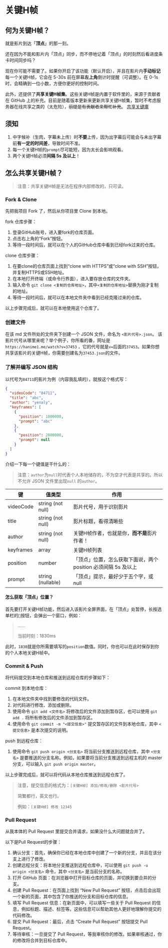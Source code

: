 # 关键H帧

## 何为关键H帧？

就是影片到达「**顶点**」的那一刻。

还在因为不能和影片内「顶点」同步，而不停地记着「顶点」的时刻然后看进度条卡时间同步吗？

现在你可能不需要了。如果你开启了该功能（默认开启），并且在影片内**手动标记**每一个关键H帧，它会在 5-30s
前在屏幕**左上角**倒计时提醒（可调整）。在 0-1s 时，会精确到一位小数，方便你更好的控制时间。

此外，还提供了**共享关键H帧集**。这些关键H帧是内置于软件里的，来源于贡献者在 GitHub
上的补充。目前是随着版本更新来更新共享关键H帧集，暂时不考虑服务器在线共享之类的（太危险），~~前提是有贡献者来帮忙补充~~。
[共享关键庫](https://github.com/YenalyLiew/Han1meViewer/blob/master/app/src/main/assets/h_keyframes)

## 须知

1. 中字候补（生肉，字幕未上传）时**不要**上传，因为出字幕后可能会与未出字幕前**有一定的时间差**，导致时间不准。
2. 每一个关键H帧的`prompt`尽可能短，因为太长会影响观看。
3. 两个关键H帧必须**间隔 5s 及以上**！

## 怎么共享关键H帧？

> 注意：共享关键H帧是无法在程序内部修改的，只可读。

### Fork & Clone

先把我项目 Fork 了，然后从你项目里 Clone 到本地。

fork 仓库步骤：

1. 登录GitHub账号，进入要fork的仓库页面。
2. 点击右上角的“Fork”按钮。
3. 等待一段时间后，就可以在个人的GitHub仓库中看到已经fork过来的仓库。

clone 仓库步骤：

1. 在要clone的仓库页面上找到“clone with HTTPS”或“clone with SSH”按钮，并复制HTTPS或SSH地址。
2. 在本地打开终端（或命令行界面），进入要存放仓库的文件夹。
3. 输入命令 `git clone <复制的仓库地址>`，其中`<复制的仓库地址>`替换为刚才复制的地址。
4. 等待一段时间后，就可以在本地文件夹中看到已经克隆过来的仓库。

以上步骤完成后，就可以在本地使用这个仓库了。

### 创建文件

在该 md 文件所处的文件夹下创建一个 JSON 文件，命名为 `<影片代号>.json`。
该影片代号从哪里来呢？举个例子，你所看的番，网址是`https://hanime1.me/watch?v=37453`
，它的代号就是`v=`后面的`37453`。如果你想共享该影片的关键H帧，你需要创建名为`37453.json`的文件。

### 了解并编写 JSON 结构

以代号为`84711`的影片为例（内容我乱填的），就按这个格式写：

```json
{
  "videoCode": "84711",
  "title": "abc",
  "author": "yenaly",
  "keyframes": [
    {
      "position": 1000000,
      "prompt": "abc"
    },
    {
      "position": 2000000,
      "prompt": null
    }
  ]
}
```

介绍一下每一个键值是干什么的：

> 注意：`author`为`null`时代表个人本地储存的，不为空才代表是共享的。所以不允许 JSON 文件里出现`null`
> 的`author`。

| 键         | 值类型               | 作用                                     |
|-----------|-------------------|----------------------------------------|
| videoCode | string (not null) | 影片代号，用于识别影片                            |
| title     | string (not null) | 影片标题，看得清晰些                             |
| author    | string (not null) | 关键H帧作者，也就是你，**而不是**影片作者！               |
| keyframes | array             | 关键H帧列表                                 |
| position  | number            | 「顶点」位置，怎么获取下面说，两个 position 必须间隔 5s 及以上 |
| prompt    | string (nullable) | 「顶点」提示，最好少于五个字，或 null                  |

#### 怎么获取「顶点」位置？

首先要打开关键H帧功能，然后进入该影片全屏界面，在「顶点」处暂停，长按选单栏的`🥵`按钮，会弹出一个窗口，例如：

> ......
>
> 当前时刻：1830ms

此时，`1830`就是你所需要填写的`position`数值。同时，你也可以在此时保存到你的个人本地关键H帧中。

### Commit & Push

将代码提交到本地仓库和推送到远程仓库的步骤如下：

commit 到本地仓库：

1. 在本地文件夹中找到要修改的代码文件。
2. 对代码进行修改、添加或删除。
3. 使用命令 `git add <文件名>` 将修改后的文件添加到暂存区，也可以使用 `git add .` 将所有修改后的文件添加到暂存区。
4. 使用命令 `git commit -m "<提交信息>"` 提交暂存区的文件到本地仓库，其中 `<提交信息>` 是本次提交的说明。

push 到远程仓库：

1. 使用命令 `git push origin <分支名>` 将当前分支推送到远程仓库，其中 `<分支名>`
   是要推送的分支名称。例如，如果要将当前分支推送到远程主机的 master
   分支，可以输入 `git push origin master`。

以上步骤完成后，就可以将代码从本地仓库推送到远程仓库了。

> 注意，提交信息的格式为：`[关键H帧] 添加/修改/删除 <影片代号>`
>
> 简繁都行，英文也行。
>
> 例如：`[关键H帧] 修改 12345`

### Pull Request

从我本体的 Pull Request 里提交合并请求，如果没什么大问题就合并了。

以下是Pull Request的步骤：

1. 确认分支：首先，确保你已经在本地仓库中创建了一个新的分支，并且在该分支上进行了修改。
2. 创建远程分支：将本地分支推送到远程仓库中，可以使用 `git push -u origin <分支名>`
   命令，其中 `<分支名>` 是当前分支的名称。
3. 打开 GitHub 页面：在浏览器中打开目标仓库的页面，并切换到要合并的分支。
4. 创建 Pull Request：在页面上找到 “New Pull Request” 按钮，点击后会出现一个新的页面，其中包含了你推送的分支和目标仓库的信息。
5. 填写 Pull Request 信息：在新页面中，可以填写一些关于 Pull Request
   的信息，例如标题、描述、标签等。这些信息可以帮助其他人更好地理解你提交的代码修改。
6. 提交 Pull Request：最后，点击 “Create Pull Request” 按钮提交 Pull Request。
7. 等待审核：一旦提交了 Pull Request，等我审核你的修改。如果审核通过，你的修改将合并到目标仓库中。